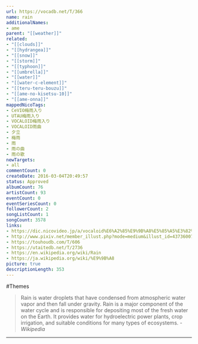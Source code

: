 ```yaml
---
url: https://vocadb.net/T/366
name: rain
additionalNames: 
- ame
parent: "[[weather]]"
related:
- "[[clouds]]"
- "[[hydrangea]]"
- "[[snow]]"
- "[[storm]]"
- "[[typhoon]]"
- "[[umbrella]]"
- "[[water]]"
- "[[water-c-element]]"
- "[[teru-teru-bouzu]]"
- "[[ame-no-kisetsu-10]]"
- "[[ame-onna]]"
mappedNicoTags:
- CeVIO梅雨入り
- UTAU梅雨入り
- VOCALOID梅雨入り
- VOCALOID雨曲
- 夕立
- 梅雨
- 雨
- 雨の曲
- 雨の歌
newTargets:
- all
commentCount: 0
createDate: 2016-03-04T20:49:57
status: Approved
albumCount: 76
artistCount: 93
eventCount: 0
eventSeriesCount: 0
followerCount: 2
songListCount: 1
songCount: 3578
links: 
- https://dic.nicovideo.jp/a/vocaloid%E6%A2%85%E9%9B%A8%E5%85%A5%E3%82%8A
- http://www.pixiv.net/member_illust.php?mode=medium&illust_id=43736007
- https://touhoudb.com/T/606
- https://utaitedb.net/T/2736
- https://en.wikipedia.org/wiki/Rain
- https://ja.wikipedia.org/wiki/%E9%9B%A8
picture: true
descriptionLength: 353
---
```


#Themes

> Rain is water droplets that have condensed from atmospheric water vapor and then fall under gravity.
Rain is a major component of the water cycle and is responsible for depositing most of the fresh water on the Earth.
It provides water for hydroelectric power plants, crop irrigation, and suitable conditions for many types of ecosystems.
*-Wikipedia*

---

